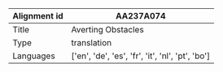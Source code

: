 |Alignment id | AA237A074
| --- | --- 
|Title | Averting Obstacles 
|Type | translation
|Languages | ['en', 'de', 'es', 'fr', 'it', 'nl', 'pt', 'bo']